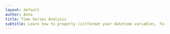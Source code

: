 ```yaml
--- 
layout: default
author: Anna
title: Time Series Analysis
subtitle: Learn how to properly (in)format your datetime variables, forecast and decompose temporal trends.
--- 
```


